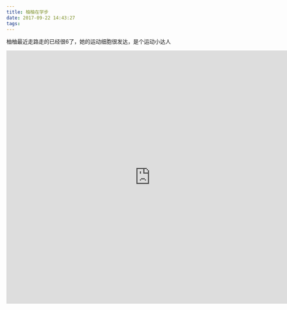 ```yaml
---
title: 柚柚在学步
date: 2017-09-22 14:43:27
tags:
---
```

柚柚最近走路走的已经很6了，她的运动细胞很发达，是个运动小达人
<iframe src="https://pan.baidu.com/s/1pL5Ib0J" width="750px" height="660px" frameborder="0" scrolling="no"> </iframe>